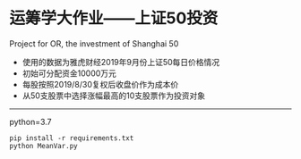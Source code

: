 # 运筹学大作业——上证50投资
Project for OR, the investment of Shanghai 50

+ 使用的数据为雅虎财经2019年9月份上证50每日价格情况
+ 初始可分配资金10000万元
+ 每股按照2019/8/30复权后收盘价作为成本价
+ 从50支股票中选择涨幅最高的10支股票作为投资对象

---
python=3.7
```shell
pip install -r requirements.txt
python MeanVar.py
```

